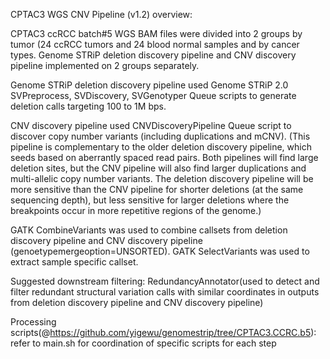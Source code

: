 CPTAC3 WGS CNV Pipeline (v1.2) overview:

CPTAC3 ccRCC batch#5 WGS BAM files were divided into 2 groups by tumor (24 ccRCC tumors and 24 blood normal samples and by cancer types. Genome STRiP deletion discovery pipeline and CNV discovery pipeline implemented on 2 groups separately.

Genome STRiP deletion discovery pipeline used Genome STRiP 2.0 SVPreprocess, SVDiscovery, SVGenotyper Queue scripts to generate deletion calls targeting 100 to 1M bps.

CNV discovery pipeline used CNVDiscoveryPipeline Queue script to discover copy number variants (including duplications and mCNV).
(This pipeline is complementary to the older deletion discovery pipeline, which seeds based on aberrantly spaced read pairs. Both pipelines will find large deletion sites, but the CNV pipeline will also find larger duplications and multi-allelic copy number variants. The deletion discovery pipeline will be more sensitive than the CNV pipeline for shorter deletions (at the same sequencing depth), but less sensitive for larger deletions where the breakpoints occur in more repetitive regions of the genome.)

GATK CombineVariants was used to combine callsets from deletion discovery pipeline and CNV discovery pipeline (genoetypemergeoption=UNSORTED). GATK SelectVariants was used to extract sample specific callset.

Suggested downstream filtering:
RedundancyAnnotator(used to detect and filter redundant structural variation calls with similar coordinates in outputs from deletion discovery pipeline and CNV discovery pipeline) 

Processing scripts(@https://github.com/yigewu/genomestrip/tree/CPTAC3.CCRC.b5): 
refer to main.sh for coordination of specific scripts for each step

